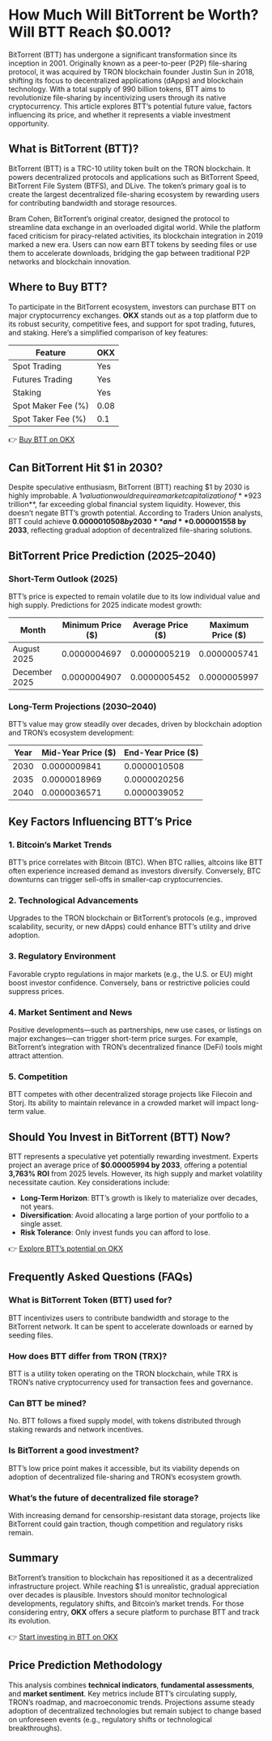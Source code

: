 # How Much Will BitTorrent be Worth? Will BTT Reach $0.001?

BitTorrent (BTT) has undergone a significant transformation since its inception in 2001. Originally known as a peer-to-peer (P2P) file-sharing protocol, it was acquired by TRON blockchain founder Justin Sun in 2018, shifting its focus to decentralized applications (dApps) and blockchain technology. With a total supply of 990 billion tokens, BTT aims to revolutionize file-sharing by incentivizing users through its native cryptocurrency. This article explores BTT’s potential future value, factors influencing its price, and whether it represents a viable investment opportunity.

## What is BitTorrent (BTT)?

BitTorrent (BTT) is a TRC-10 utility token built on the TRON blockchain. It powers decentralized protocols and applications such as BitTorrent Speed, BitTorrent File System (BTFS), and DLive. The token’s primary goal is to create the largest decentralized file-sharing ecosystem by rewarding users for contributing bandwidth and storage resources. 

Bram Cohen, BitTorrent’s original creator, designed the protocol to streamline data exchange in an overloaded digital world. While the platform faced criticism for piracy-related activities, its blockchain integration in 2019 marked a new era. Users can now earn BTT tokens by seeding files or use them to accelerate downloads, bridging the gap between traditional P2P networks and blockchain innovation.

## Where to Buy BTT?

To participate in the BitTorrent ecosystem, investors can purchase BTT on major cryptocurrency exchanges. **OKX** stands out as a top platform due to its robust security, competitive fees, and support for spot trading, futures, and staking. Here’s a simplified comparison of key features:

| Feature               | OKX                 |
|-----------------------|---------------------|
| Spot Trading          | Yes                 |
| Futures Trading       | Yes                 |
| Staking               | Yes                 |
| Spot Maker Fee (%)    | 0.08                |
| Spot Taker Fee (%)    | 0.1                 |

👉 [Buy BTT on OKX](https://bit.ly/okx-bonus)

## Can BitTorrent Hit $1 in 2030?

Despite speculative enthusiasm, BitTorrent (BTT) reaching $1 by 2030 is highly improbable. A $1 valuation would require a market capitalization of **$923 trillion**, far exceeding global financial system liquidity. However, this doesn’t negate BTT’s growth potential. According to Traders Union analysts, BTT could achieve **$0.0000010508 by 2030** and **$0.000001558 by 2033**, reflecting gradual adoption of decentralized file-sharing solutions.

## BitTorrent Price Prediction (2025–2040)

### Short-Term Outlook (2025)
BTT’s price is expected to remain volatile due to its low individual value and high supply. Predictions for 2025 indicate modest growth:

| Month         | Minimum Price ($) | Average Price ($) | Maximum Price ($) |
|---------------|-------------------|-------------------|-------------------|
| August 2025   | 0.0000004697      | 0.0000005219      | 0.0000005741      |
| December 2025 | 0.0000004907      | 0.0000005452      | 0.0000005997      |

### Long-Term Projections (2030–2040)
BTT’s value may grow steadily over decades, driven by blockchain adoption and TRON’s ecosystem development:

| Year  | Mid-Year Price ($) | End-Year Price ($) |
|-------|--------------------|---------------------|
| 2030  | 0.0000009841       | 0.0000010508        |
| 2035  | 0.0000018969       | 0.0000020256        |
| 2040  | 0.0000036571       | 0.0000039052        |

## Key Factors Influencing BTT’s Price

### 1. **Bitcoin’s Market Trends**
BTT’s price correlates with Bitcoin (BTC). When BTC rallies, altcoins like BTT often experience increased demand as investors diversify. Conversely, BTC downturns can trigger sell-offs in smaller-cap cryptocurrencies.

### 2. **Technological Advancements**
Upgrades to the TRON blockchain or BitTorrent’s protocols (e.g., improved scalability, security, or new dApps) could enhance BTT’s utility and drive adoption.

### 3. **Regulatory Environment**
Favorable crypto regulations in major markets (e.g., the U.S. or EU) might boost investor confidence. Conversely, bans or restrictive policies could suppress prices.

### 4. **Market Sentiment and News**
Positive developments—such as partnerships, new use cases, or listings on major exchanges—can trigger short-term price surges. For example, BitTorrent’s integration with TRON’s decentralized finance (DeFi) tools might attract attention.

### 5. **Competition**
BTT competes with other decentralized storage projects like Filecoin and Storj. Its ability to maintain relevance in a crowded market will impact long-term value.

## Should You Invest in BitTorrent (BTT) Now?

BTT represents a speculative yet potentially rewarding investment. Experts project an average price of **$0.00005994 by 2033**, offering a potential **3,763% ROI** from 2025 levels. However, its high supply and market volatility necessitate caution. Key considerations include:

- **Long-Term Horizon**: BTT’s growth is likely to materialize over decades, not years.
- **Diversification**: Avoid allocating a large portion of your portfolio to a single asset.
- **Risk Tolerance**: Only invest funds you can afford to lose.

👉 [Explore BTT’s potential on OKX](https://bit.ly/okx-bonus)

## Frequently Asked Questions (FAQs)

### What is BitTorrent Token (BTT) used for?
BTT incentivizes users to contribute bandwidth and storage to the BitTorrent network. It can be spent to accelerate downloads or earned by seeding files.

### How does BTT differ from TRON (TRX)?
BTT is a utility token operating on the TRON blockchain, while TRX is TRON’s native cryptocurrency used for transaction fees and governance.

### Can BTT be mined?
No. BTT follows a fixed supply model, with tokens distributed through staking rewards and network incentives.

### Is BitTorrent a good investment?
BTT’s low price point makes it accessible, but its viability depends on adoption of decentralized file-sharing and TRON’s ecosystem growth.

### What’s the future of decentralized file storage?
With increasing demand for censorship-resistant data storage, projects like BitTorrent could gain traction, though competition and regulatory risks remain.

## Summary

BitTorrent’s transition to blockchain has repositioned it as a decentralized infrastructure project. While reaching $1 is unrealistic, gradual appreciation over decades is plausible. Investors should monitor technological developments, regulatory shifts, and Bitcoin’s market trends. For those considering entry, **OKX** offers a secure platform to purchase BTT and track its evolution.

👉 [Start investing in BTT on OKX](https://bit.ly/okx-bonus)

## Price Prediction Methodology

This analysis combines **technical indicators**, **fundamental assessments**, and **market sentiment**. Key metrics include BTT’s circulating supply, TRON’s roadmap, and macroeconomic trends. Projections assume steady adoption of decentralized technologies but remain subject to change based on unforeseen events (e.g., regulatory shifts or technological breakthroughs).
